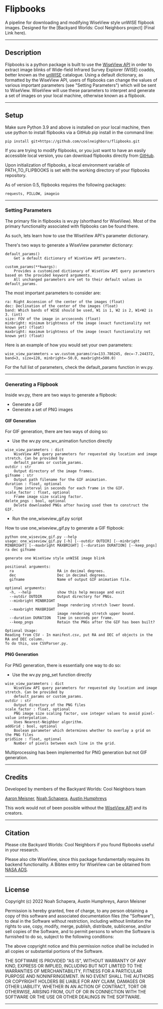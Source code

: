 # Flipbooks

A pipeline for downloading and modifying WiseView style unWISE flipbook images. Designed for the [Backyard Worlds: Cool Neighbors project] (Final Link here).
___

## Description

Flipbooks is a python package is built to use the [WiseView API](https://ascl.net/1806.004) in order to extract image blinks of Wide-field Infrared Survey Explorer (WISE) coadds, better 
known as the [unWISE](http://unwise.me/) catalogue. Using a default dictionary, as formatted by the WiseView API, users of flipbooks can change the values of various important 
parameters (see "Setting Parameters") which will be sent to WiseView. WiseView will use these parameters to interpret and generate a set of images on your local machine, otherwise 
known as a flipbook.
___

## Setup
Make sure Python 3.9 and above is installed on your local machine, then use python to install flipbooks via a GitHub pip install in the command line: 
```
pip install git+https://github.com/coolneighbors/flipbooks.git
```
If you are trying to modify flipbooks, or you just want to have an easily accessible local version, you can download flipbooks directly from [GitHub](https://github.com/coolneighbors/flipbooks/archive/refs/heads/master.zip).

Upon initialization of flipbooks, a local environment variable of PATH_TO_FLIPBOOKS is set with the working directory of your flipbooks repository. 

As of version 0.5, flipbooks requires the following packages: 
```
requests, PILLOW, imageio
```
___

### Setting Parameters
The primary file in flipbooks is wv.py (shorthand for WiseView). Most of the primary functionality associated with flipbooks can be found there. 

As such, lets learn how to use the WiseView API's parameter dictionary.

There's two ways to generate a WiseView parameter dictionary:

```
default_params()
    Get a default dictionary of WiseView API parameters.
    
custom_params(**kwargs):
    Provides a customized dictionary of WiseView API query parameters based on the provided keyword arguments. 
    All unchanged parameters are set to their default values in default_params.
```

The most important parameters to consider are:
```
ra: Right Ascension of the center of the images (float)
dec: Declination of the center of the images (float)
band: Which bands of WISE should be used, W1 is 1, W2 is 2, W1+W2 is 3. (int)
size: FOV of the image in arcseconds (float)
minbright: minimum brightness of the image (exact functionality not known yet) (float)
maxbright: maximum brightness of the image (exact functionality not known yet) (float)
```

Here is an example of how you would set your own parameters:
```
wise_view_parameters = wv.custom_params(ra=133.786245, dec=-7.244372, band=3, size=128, minbright=-50.0, maxbright=500.0)
```

For the full list of parameters, check the default_params function in wv.py.
___

### Generating a Flipbook
Inside wv.py, there are two ways to generate a flipbook:
* Generate a GIF
* Generate a set of PNG images

#### GIF Generation
For GIF generation, there are two ways of doing so:

* Use the wv.py one_wv_animation function directly
```
wise_view_parameters : dict
    WiseView API query parameters for requested sky location and image stretch. Can be provided by
    default_params or custom_params.
outdir : str
    Output directory of the image frames.
gifname : str
    Output path filename for the GIF animation.
duration : float, optional
    Time interval in seconds for each frame in the GIF.
scale_factor : float, optional
    Frame image size scaling factor.
delete_pngs : bool, optional
    Delete downloaded PNGs after having used them to construct the GIF.
```

* Run the one_wiseview_gif.py script

How to use one_wiseview_gif.py to generate a GIF flipbook:

```
python one_wiseview_gif.py --help
usage: one_wiseview_gif.py [-h] [--outdir OUTDIR] [--minbright MINBRIGHT] [--maxbright MAXBRIGHT] [--duration DURATION] [--keep_pngs] ra dec gifname

generate one WiseView style unWISE image blink

positional arguments:
  ra                    RA in decimal degrees.
  dec                   Dec in decimal degrees.
  gifname               Name of output GIF animation file.

optional arguments:
  -h, --help            show this help message and exit
  --outdir OUTDIR       Output directory for PNGs.
  --minbright MINBRIGHT
                        Image rendering stretch lower bound.
  --maxbright MAXBRIGHT
                        image rendering stretch upper bound.
  --duration DURATION   Time in seconds per frame.
  --keep_pngs           Retain the PNGs after the GIF has been built?

Optional Usage:
Reading from CSV - In manifest.csv, put RA and DEC of objects in the RA and DEC column.
To do this, use CSVParser.py.
```

#### PNG Generation
For PNG generation, there is essentially one way to do so:
* Use the wv.py png_set function directly

```
wise_view_parameters : dict
    WiseView API query parameters for requested sky location and image stretch. Can be provided by
    default_params or custom_params.
outdir : str
    Output directory of the PNG files
scale_factor : float, optional
    PNG image size scaling factor, use integer values to avoid pixel-value interpolation.
    Uses Nearest-Neighbor algorithm.
addGrid : bool, optional
    Boolean parameter which determines whether to overlay a grid on the PNG files
gridSize : float, optional
    Number of pixels between each line in the grid.
```

Multiprocessing has been implemented for PNG generation but not GIF generation.
___

## Credits
Developed by members of the Backyard Worlds: Cool Neighbors team

[Aaron Meisner](http://aaronmeisner.com),
[Noah Schapera](https://www.linkedin.com/in/noah-schapera-86303a1b9/),
[Austin Humphreys](https://www.linkedin.com/in/austin-humphreys-b87055187/)

This work would not of been possible without the [WiseView API](https://ui.adsabs.harvard.edu/abs/2018ascl.soft06004C/abstract) and its creators.
___

## Citation
Please cite Backyard Worlds: Cool Neighbors if you found flipbooks useful in your research.

Please also cite WiseView, since this package fundamentally requires its backend functionality. A Bibtex entry for WiseView can be obtained from [NASA ADS](https://ui.adsabs.harvard.edu/abs/2018ascl.soft06004C/abstract).
___

## License

Copyright (c) 2022 Noah Schapera, Austin Humphreys, Aaron Meisner

Permission is hereby granted, free of charge, to any person obtaining a copy
of this software and associated documentation files (the "Software"), to deal
in the Software without restriction, including without limitation the rights
to use, copy, modify, merge, publish, distribute, sublicense, and/or sell
copies of the Software, and to permit persons to whom the Software is
furnished to do so, subject to the following conditions:

The above copyright notice and this permission notice shall be included in all
copies or substantial portions of the Software.

THE SOFTWARE IS PROVIDED "AS IS", WITHOUT WARRANTY OF ANY KIND, EXPRESS OR
IMPLIED, INCLUDING BUT NOT LIMITED TO THE WARRANTIES OF MERCHANTABILITY,
FITNESS FOR A PARTICULAR PURPOSE AND NONINFRINGEMENT. IN NO EVENT SHALL THE
AUTHORS OR COPYRIGHT HOLDERS BE LIABLE FOR ANY CLAIM, DAMAGES OR OTHER
LIABILITY, WHETHER IN AN ACTION OF CONTRACT, TORT OR OTHERWISE, ARISING FROM,
OUT OF OR IN CONNECTION WITH THE SOFTWARE OR THE USE OR OTHER DEALINGS IN THE
SOFTWARE.
___